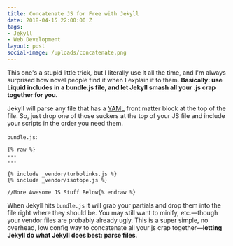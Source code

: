 ```yaml
---
title: Concatenate JS for Free with Jekyll
date: 2018-04-15 22:00:00 Z
tags:
- Jekyll
- Web Development
layout: post
social-image: /uploads/concatenate.png
---
```


This one's a stupid little trick, but I literally use it all the time, and I'm always surprised how novel people find it when I explain it to them. **Basically: use Liquid includes in a bundle.js file, and let Jekyll smash all your .js crap together for you.**

Jekyll will parse any file that has a [YAML](http://yaml.org) front matter block at the top of the file. So, just drop one of those suckers at the top of your JS file and include your scripts in the order you need them. 

`bundle.js`:

~~~liquid
{% raw %}
---
---

{% include _vendor/turbolinks.js %}
{% include _vendor/isotope.js %}

//More Awesome JS Stuff Below{% endraw %}
~~~

When Jekyll hits `bundle.js` it will grab your partials and drop them into the file right where they should be. You may still want to minify, etc.—though your vendor files are probably already ugly. This is a super simple, no overhead, low config way to concatenate all your js crap together—**letting Jekyll do what Jekyll does best: parse files**. 